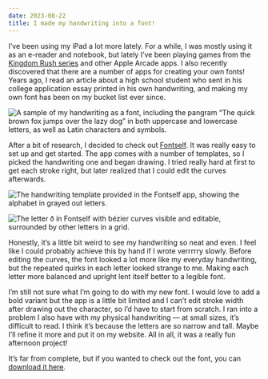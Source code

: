 ```yaml
---
date: 2023-08-22
title: I made my handwriting into a font!
---
```

I’ve been using my iPad a lot more lately. For a while, I was mostly using it as an e-reader and notebook, but lately I’ve been playing games from the [Kingdom Rush series](https://www.ironhidegames.com/Games) and other Apple Arcade apps. I also recently discovered that there are a number of apps for creating your own fonts! Years ago, I read an article about a high school student who sent in his college application essay printed in his own handwriting, and making my own font has been on my bucket list ever since.

![A sample of my handwriting as a font, including the pangram “The quick brown fox jumps over the lazy dog” in both uppercase and lowercase letters, as well as Latin characters and symbols.](2023-08-22-gabrielle-font-sample-grey.png 'My handwriting as a font')

<!--more-->

After a bit of research, I decided to check out [Fontself](https://apps.apple.com/ca/app/fontself-make-your-own-fonts/id1512959192). It was really easy to set up and get started. The app comes with a number of templates, so I picked the handwriting one and began drawing. I tried really hard at first to get each stroke right, but later realized that I could edit the curves afterwards.

<div class="row-double">

![The handwriting template provided in the Fontself app, showing the alphabet in grayed out letters.](2023-08-22-font-template.png 'The handwriting template')

![The letter ð in Fontself with bézier curves visible and editable, surrounded by other letters in a grid.](2023-08-22-font-vector.png 'Editing bézier curves')

</div>

Honestly, it’s a little bit weird to see my handwriting so neat and even. I feel like I could probably achieve this by hand if I wrote verrrrry slowly. Before editing the curves, the font looked a lot more like my everyday handwriting, but the repeated quirks in each letter looked strange to me. Making each letter more balanced and upright lent itself better to a legible font.

I’m still not sure what I’m going to do with my new font. I would love to add a bold variant but the app is a little bit limited and I can’t edit stroke width after drawing out the character, so I’d have to start from scratch. I ran into a problem I also have with my physical handwriting — at small sizes, it’s difficult to read. I think it’s because the letters are so narrow and tall. Maybe I’ll refine it more and put it on my website. All in all, it was a really fun afternoon project!

It’s far from complete, but if you wanted to check out the font, you can [download it here](https://github.com/gabriellewee/portfolio/raw/netlify/static/fonts/gabrielle.otf).